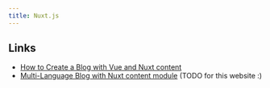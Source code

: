 ```yaml
---
title: Nuxt.js
---
```


## Links

- [How to Create a Blog with Vue and Nuxt content][1]
- [Multi-Language Blog with Nuxt content module][2] (TODO for this website :)

[1]:	https://levelup.gitconnected.com/how-to-create-a-blog-with-vue-and-nuxt-content-f8f0d58cf8bb
[2]:	https://dev.to/alvarosaburido/multi-language-blog-with-nuxt-content-module-1dj8